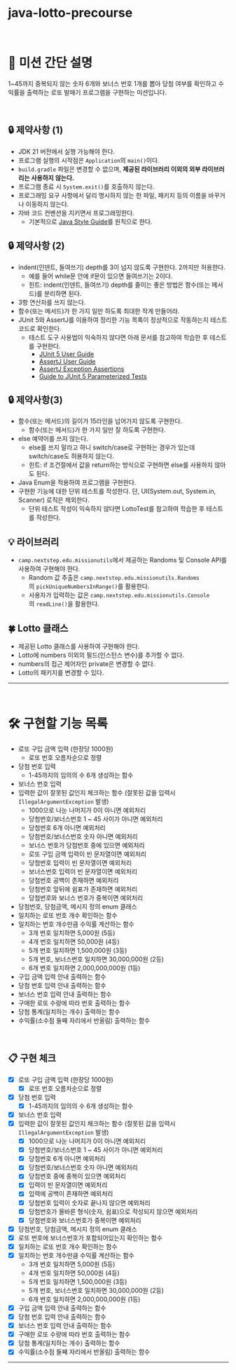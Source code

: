 # java-lotto-precourse

<br>

# 🚀 미션 간단 설명

1~45까지 중복되지 않는 숫자 6개와 보너스 번호 1개를 뽑아 당첨 여부를 확인하고 수익률을 출력하는 로또 발매기 프로그램을 구현하는 미션입니다.

<br>

## 🔒 제약사항 (1)

- JDK 21 버전에서 실행 가능해야 한다.
- 프로그램 실행의 시작점은 `Application`의 `main()`이다.
- `build.gradle` 파일은 변경할 수 없으며, **제공된 라이브러리 이외의 외부 라이브러리는 사용하지 않는다.**
- 프로그램 종료 시 `System.exit()`를 호출하지 않는다.
- 프로그래밍 요구 사항에서 달리 명시하지 않는 한 파일, 패키지 등의 이름을 바꾸거나 이동하지 않는다.
- 자바 코드 컨벤션을 지키면서 프로그래밍한다.
    - 기본적으로 [Java Style Guide](https://github.com/woowacourse/woowacourse-docs/blob/main/styleguide/java)를 원칙으로 한다.

## 🔒 제약사항 (2)

- indent(인덴트, 들여쓰기) depth를 3이 넘지 않도록 구현한다. 2까지만 허용한다.
    - 예를 들어 while문 안에 if문이 있으면 들여쓰기는 2이다.
    - 힌트: indent(인덴트, 들여쓰기) depth를 줄이는 좋은 방법은 함수(또는 메서드)를 분리하면 된다.
- 3항 연산자를 쓰지 않는다.
- 함수(또는 메서드)가 한 가지 일만 하도록 최대한 작게 만들어라.
- JUnit 5와 AssertJ를 이용하여 정리한 기능 목록이 정상적으로 작동하는지 테스트 코드로 확인한다.
    - 테스트 도구 사용법이 익숙하지 않다면 아래 문서를 참고하여 학습한 후 테스트를 구현한다.
        - [JUnit 5 User Guide](https://junit.org/junit5/docs/current/user-guide)
        - [AssertJ User Guide](https://assertj.github.io/doc)
        - [AssertJ Exception Assertions](https://www.baeldung.com/assertj-exception-assertion)
        - [Guide to JUnit 5 Parameterized Tests](https://www.baeldung.com/parameterized-tests-junit-5)

## 🔒 제약사항(3)

- 함수(또는 메서드)의 길이가 15라인을 넘어가지 않도록 구현한다.
    - 함수(또는 메서드)가 한 가지 일만 잘 하도록 구현한다.
- else 예약어를 쓰지 않는다.
    - else를 쓰지 말라고 하니 switch/case로 구현하는 경우가 있는데 switch/case도 허용하지 않는다.
    - 힌트: if 조건절에서 값을 return하는 방식으로 구현하면 else를 사용하지 않아도 된다.
- Java Enum을 적용하여 프로그램을 구현한다.
- 구현한 기능에 대한 단위 테스트를 작성한다. 단, UI(System.out, System.in, Scanner) 로직은 제외한다.
    - 단위 테스트 작성이 익숙하지 않다면 LottoTest를 참고하여 학습한 후 테스트를 작성한다.

## 💡 라이브러리

- `camp.nextstep.edu.missionutils`에서 제공하는 Randoms 및 Console API를 사용하여 구현해야 한다.
    - Random 값 추출은 `camp.nextstep.edu.missionutils.Randoms`의 `pickUniqueNumbersInRange()`를 활용한다.
    - 사용자가 입력하는 값은 `camp.nextstep.edu.missionutils.Console`의 `readLine()`을 활용한다.


## **🍀 Lotto 클래스**

- 제공된 Lotto 클래스를 사용하여 구현해야 한다.
- Lotto에 numbers 이외의 필드(인스턴스 변수)를 추가할 수 없다.
- numbers의 접근 제어자인 private은 변경할 수 없다.
- Lotto의 패키지를 변경할 수 있다.

---

<br>

# 🛠️ 구현할 기능 목록
- 로또 구입 금액 입력 (한장당 1000원)
    - 로또 번호 오름차순으로 정렬
- 당첨 번호 입력
    - 1-45까지의 임의의 수 6개 생성하는 함수
- 보너스 번호 입력
- 입력한 값이 잘못된 값인지 체크하는 함수 (잘못된 값을 입력시 `IllegalArgumentException` 발생)
    - 1000으로 나눈 나머지가 0이 아니면 예외처리
    - 당첨번호/보너스번호 1 ~ 45 사이가 아니면 예외처리
    - 당첨번호 6개 아니면 예외처리
    - 당첨번호/보너스번호 숫자 아니면 예외처리
    - 보너스 번호가 당첨번호 중에 있으면 예외처리
    - 로또 구입 금액 입력이 빈 문자열이면 예외처리
    - 당첨번호 입력이 빈 문자열이면 예외처리
    - 보너스번호 입력이 빈 문자열이면 예외처리
    - 당첨번호 공백이 존재하면 예외처리
    - 당첨번호 앞뒤에 쉼표가 존재하면 예외처리
    - 당첨번호와 보너스 번호가 중복이면 예외처리
- 당첨번호, 당첨금액, 메시지 정의 enum 클래스
- 일치하는 로또 번호 개수 확인하는 함수
- 일치하는 번호 개수만큼 수익률 계산하는 함수
    - 3개 번호 일치하면 5,000원 (5등)
    - 4개 번호 일치하면 50,000원 (4등)
    - 5개 번호 일치하면 1,500,000원 (3등)
    - 5개 번호, 보너스번호 일치하면 30,000,000원 (2등)
    - 6개 번호 일치하면 2,000,000,000원 (1등)
- 구입 금액 입력 안내 출력하는 함수
- 당첨 번호 입력 안내 출력하는 함수
- 보너스 번호 입력 안내 출력하는 함수
- 구매한 로또 수량에 따라 번호 출력하는 함수
- 당첨 통계(일치하는 개수) 출력하는 함수
- 수익률(소수점 둘째 자리에서 반올림) 출력하는 함수

<br> 

## 📋 구현 체크
- [x] 로또 구입 금액 입력 (한장당 1000원)
  - [x] 로또 번호 오름차순으로 정렬
- [x] 당첨 번호 입력
  - [x] 1-45까지의 임의의 수 6개 생성하는 함수
- [x] 보너스 번호 입력
- [x] 입력한 값이 잘못된 값인지 체크하는 함수 (잘못된 값을 입력시 `IllegalArgumentException` 발생)
  - [x] 1000으로 나눈 나머지가 0이 아니면 예외처리
  - [x] 당첨번호/보너스번호 1 ~ 45 사이가 아니면 예외처리
  - [x] 당첨번호 6개 아니면 예외처리
  - [x] 당첨번호/보너스번호 숫자 아니면 예외처리
  - [x] 당첨번호 중에 중복이 있으면 예외처리
  - [x] 입력이 빈 문자열이면 예외처리
  - [x] 입력에 공백이 존재하면 예외처리
  - [x] 당첨번호 입력이 숫자로 끝나지 않으면 예외처리
  - [x] 당첨번호가 올바른 형식(숫자, 쉼표)으로 작성되지 않으면 예외처리
  - [x] 당첨번호와 보너스번호가 중복이면 예외처리
- [x] 당첨번호, 당첨금액, 메시지 정의 enum 클래스
- [x] 로또 번호에 보너스번호가 포함되어있는지 확인하는 함수
- [x] 일치하는 로또 번호 개수 확인하는 함수
- [x] 일치하는 번호 개수만큼 수익률 계산하는 함수
  - 3개 번호 일치하면 5,000원 (5등)
  - 4개 번호 일치하면 50,000원 (4등)
  - 5개 번호 일치하면 1,500,000원 (3등)
  - 5개 번호, 보너스번호 일치하면 30,000,000원 (2등)
  - 6개 번호 일치하면 2,000,000,000원 (1등)
- [x] 구입 금액 입력 안내 출력하는 함수
- [x] 당첨 번호 입력 안내 출력하는 함수
- [x] 보너스 번호 입력 안내 출력하는 함수
- [x] 구매한 로또 수량에 따라 번호 출력하는 함수
- [x] 당첨 통계(일치하는 개수) 출력하는 함수
- [x] 수익률(소수점 둘째 자리에서 반올림) 출력하는 함수
---